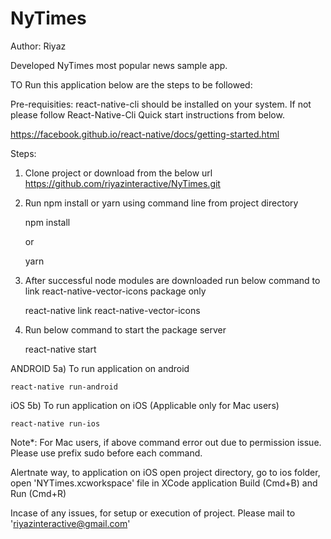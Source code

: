 # NyTimes

Author: Riyaz

Developed NyTimes most popular news sample app. 

TO Run this application below are the steps to be followed:

Pre-requisities: 
react-native-cli should be installed on your system. If not please follow React-Native-Cli Quick start instructions from below.


https://facebook.github.io/react-native/docs/getting-started.html

Steps: 

1) Clone project or download from the below url 
https://github.com/riyazinteractive/NyTimes.git

2) Run npm install or yarn using command line from project directory
    
    
    
    npm install 
    
    or
    
    
    yarn 

3) After successful node modules are downloaded run below command to link react-native-vector-icons package only
    
    
    react-native link react-native-vector-icons

4) Run below command to start the package server
    
    
    react-native start 

ANDROID 
5a) To run application on android 
    
    
    react-native run-android
iOS 
5b) To run application on iOS (Applicable only for Mac users)
    
    
    react-native run-ios

Note*: For Mac users, if above command error out due to permission issue. Please use prefix sudo before each command.

Alertnate way, to application on iOS 
open project directory, 
go to ios folder, 
open 'NYTimes.xcworkspace' file in XCode application 
Build (Cmd+B) and Run (Cmd+R)


Incase of any issues, for setup or execution of project. Please mail to 'riyazinteractive@gmail.com'
